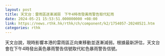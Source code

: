 ```yaml
---
layout: post
title: 天文台：雷雨區逐漸減弱　下午4時改發黃雨警告取代紅雨
date: 2024-05-21 15:53:51.000000000 +08:00
link: https://news.rthk.hk/rthk/ch/component/k2/1754057-20240521.htm
categories: rthk
---
```


天文台說，現時影響本港的雷雨區正向東移動並逐漸減弱。根據最新評估，天文台會在下午4時發出黃色暴雨警告信號取代紅色暴雨警告信號。

